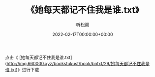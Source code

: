 ﻿---
title:  《她每天都记不住我是谁.txt》
date:   2022-02-17T00:00:00+00:00
author: 听松阁
layout: post
permalink: /她每天都记不住我是谁/
categories: 小说
tags: [小说]
---

点击《 [她每天都记不住我是谁.txt](<a href="http://img.660000.xyz/bookstukust/book/bntxt/29/" target=_blank>http://img.660000.xyz/bookstukust/book/bntxt/29/她每天都记不住我是谁.txt)》进行下载